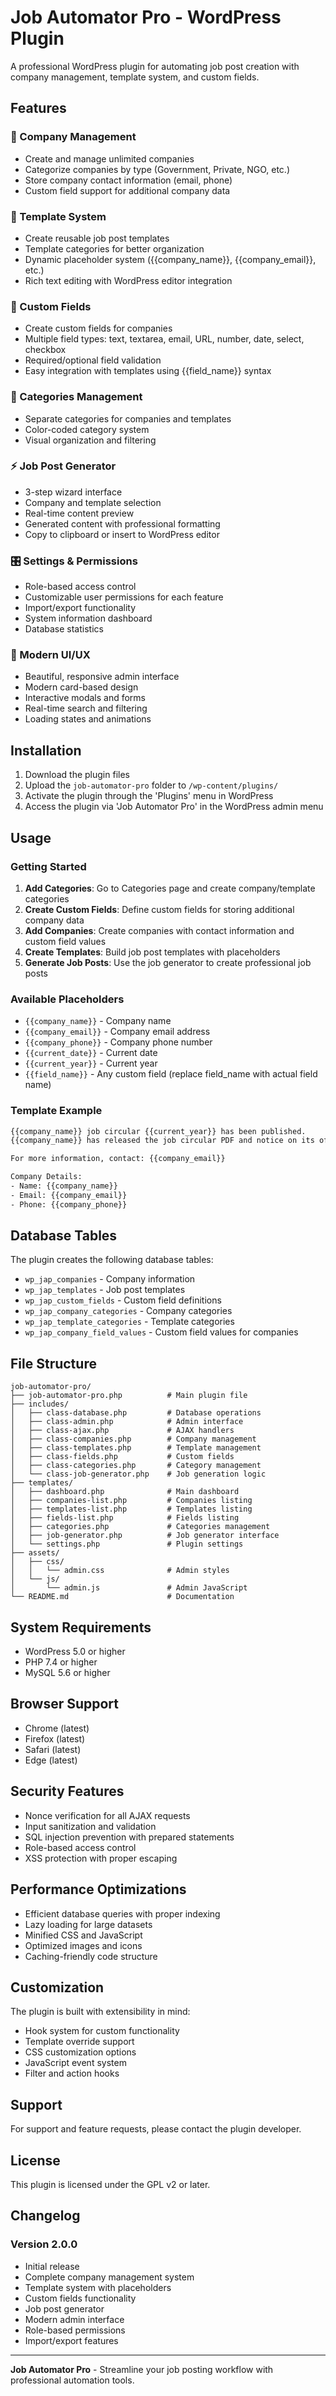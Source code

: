 # Job Automator Pro - WordPress Plugin

A professional WordPress plugin for automating job post creation with company management, template system, and custom fields.

## Features

### 🏢 Company Management
- Create and manage unlimited companies
- Categorize companies by type (Government, Private, NGO, etc.)
- Store company contact information (email, phone)
- Custom field support for additional company data

### 📄 Template System
- Create reusable job post templates
- Template categories for better organization
- Dynamic placeholder system ({{company_name}}, {{company_email}}, etc.)
- Rich text editing with WordPress editor integration

### 🔧 Custom Fields
- Create custom fields for companies
- Multiple field types: text, textarea, email, URL, number, date, select, checkbox
- Required/optional field validation
- Easy integration with templates using {{field_name}} syntax

### 🎨 Categories Management
- Separate categories for companies and templates
- Color-coded category system
- Visual organization and filtering

### ⚡ Job Post Generator
- 3-step wizard interface
- Company and template selection
- Real-time content preview
- Generated content with professional formatting
- Copy to clipboard or insert to WordPress editor

### 🎛️ Settings & Permissions
- Role-based access control
- Customizable user permissions for each feature
- Import/export functionality
- System information dashboard
- Database statistics

### 🎨 Modern UI/UX
- Beautiful, responsive admin interface
- Modern card-based design
- Interactive modals and forms
- Real-time search and filtering
- Loading states and animations

## Installation

1. Download the plugin files
2. Upload the `job-automator-pro` folder to `/wp-content/plugins/`
3. Activate the plugin through the 'Plugins' menu in WordPress
4. Access the plugin via 'Job Automator Pro' in the WordPress admin menu

## Usage

### Getting Started

1. **Add Categories**: Go to Categories page and create company/template categories
2. **Create Custom Fields**: Define custom fields for storing additional company data
3. **Add Companies**: Create companies with contact information and custom field values
4. **Create Templates**: Build job post templates with placeholders
5. **Generate Job Posts**: Use the job generator to create professional job posts

### Available Placeholders

- `{{company_name}}` - Company name
- `{{company_email}}` - Company email address
- `{{company_phone}}` - Company phone number
- `{{current_date}}` - Current date
- `{{current_year}}` - Current year
- `{{field_name}}` - Any custom field (replace field_name with actual field name)

### Template Example

```html
{{company_name}} job circular {{current_year}} has been published. 
{{company_name}} has released the job circular PDF and notice on its official website.

For more information, contact: {{company_email}}

Company Details:
- Name: {{company_name}}
- Email: {{company_email}}
- Phone: {{company_phone}}
```

## Database Tables

The plugin creates the following database tables:

- `wp_jap_companies` - Company information
- `wp_jap_templates` - Job post templates
- `wp_jap_custom_fields` - Custom field definitions
- `wp_jap_company_categories` - Company categories
- `wp_jap_template_categories` - Template categories
- `wp_jap_company_field_values` - Custom field values for companies

## File Structure

```
job-automator-pro/
├── job-automator-pro.php          # Main plugin file
├── includes/
│   ├── class-database.php         # Database operations
│   ├── class-admin.php            # Admin interface
│   ├── class-ajax.php             # AJAX handlers
│   ├── class-companies.php        # Company management
│   ├── class-templates.php        # Template management
│   ├── class-fields.php           # Custom fields
│   ├── class-categories.php       # Category management
│   └── class-job-generator.php    # Job generation logic
├── templates/
│   ├── dashboard.php              # Main dashboard
│   ├── companies-list.php         # Companies listing
│   ├── templates-list.php         # Templates listing
│   ├── fields-list.php            # Fields listing
│   ├── categories.php             # Categories management
│   ├── job-generator.php          # Job generator interface
│   └── settings.php               # Plugin settings
├── assets/
│   ├── css/
│   │   └── admin.css              # Admin styles
│   └── js/
│       └── admin.js               # Admin JavaScript
└── README.md                      # Documentation
```

## System Requirements

- WordPress 5.0 or higher
- PHP 7.4 or higher
- MySQL 5.6 or higher

## Browser Support

- Chrome (latest)
- Firefox (latest)
- Safari (latest)
- Edge (latest)

## Security Features

- Nonce verification for all AJAX requests
- Input sanitization and validation
- SQL injection prevention with prepared statements
- Role-based access control
- XSS protection with proper escaping

## Performance Optimizations

- Efficient database queries with proper indexing
- Lazy loading for large datasets
- Minified CSS and JavaScript
- Optimized images and icons
- Caching-friendly code structure

## Customization

The plugin is built with extensibility in mind:

- Hook system for custom functionality
- Template override support
- CSS customization options
- JavaScript event system
- Filter and action hooks

## Support

For support and feature requests, please contact the plugin developer.

## License

This plugin is licensed under the GPL v2 or later.

## Changelog

### Version 2.0.0
- Initial release
- Complete company management system
- Template system with placeholders
- Custom fields functionality
- Job post generator
- Modern admin interface
- Role-based permissions
- Import/export features

---

**Job Automator Pro** - Streamline your job posting workflow with professional automation tools.